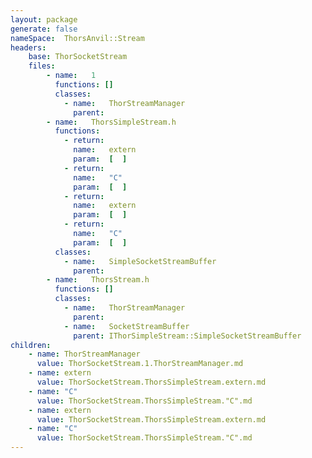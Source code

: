 ```yaml
---
layout: package
generate: false
nameSpace:  ThorsAnvil::Stream
headers:
    base: ThorSocketStream
    files:
        - name:   1
          functions: []
          classes:
            - name:   ThorStreamManager
              parent:  
        - name:   ThorsSimpleStream.h
          functions:
            - return: 
              name:   extern
              param:  [  ]
            - return: 
              name:   "C"
              param:  [  ]
            - return: 
              name:   extern
              param:  [  ]
            - return: 
              name:   "C"
              param:  [  ]
          classes:
            - name:   SimpleSocketStreamBuffer
              parent: 
        - name:   ThorsStream.h
          functions: []
          classes:
            - name:   ThorStreamManager
              parent:  
            - name:   SocketStreamBuffer
              parent: IThorSimpleStream::SimpleSocketStreamBuffer 
children:
    - name: ThorStreamManager
      value: ThorSocketStream.1.ThorStreamManager.md
    - name: extern
      value: ThorSocketStream.ThorsSimpleStream.extern.md
    - name: "C"
      value: ThorSocketStream.ThorsSimpleStream."C".md
    - name: extern
      value: ThorSocketStream.ThorsSimpleStream.extern.md
    - name: "C"
      value: ThorSocketStream.ThorsSimpleStream."C".md
---
```

